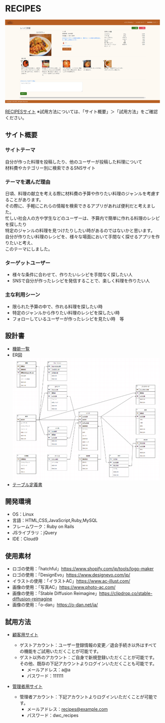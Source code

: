 # RECIPES
![詳細画面](show.png)

[RECIPESサイト](http://35.74.133.206/)  ※試用方法については、「サイト概要」＞「試用方法」をご確認ください。

## サイト概要

### サイトテーマ
自分が作った料理を投稿したり、他のユーザーが投稿した料理について<br>
材料費やカテゴリー別に検索できるSNSサイト
​
### テーマを選んだ理由
日頃、料理の献立を考える際に材料費の予算や作りたい料理のジャンルを考慮することがあります。<br>
その際に、手軽にこれらの情報を検索できるアプリがあれば便利だと考えました。<br>
忙しい社会人の方や学生などのユーザーは、予算内で簡単に作れる料理のレシピを探したり<br>
特定のジャンルの料理を見つけたりしたい時があるのではないかと思います。<br>
自分が作りたい料理のレシピを、様々な場面において手間なく探せるアプリを作りたいと考え、<br>
このテーマにしました。

### ターゲットユーザー
- 様々な条件に合わせて、作りたいレシピを手間なく探したい人
- SNSで自分が作ったレシピを発信することで、楽しく料理を作りたい人

### 主な利用シーン
- 限られた予算の中で、作れる料理を探したい時
- 特定のジャンルから作りたい料理のレシピを探したい時
- フォローしているユーザーが作ったレシピを見たい時　等

## 設計書
- [機能一覧](https://docs.google.com/spreadsheets/d/1JDppa8nSIQzA-cBbLt10_6sFv0_wO5THL_cUynzovv0/edit?usp=sharing)
- ER図
![ER図](er.png)
- [テーブル定義書](https://docs.google.com/spreadsheets/d/1nnshbtLZcN0bYeOM3KJDRzxWb1Lm1Jy8yUglrrD6Z_s/edit?usp=sharing)
​
## 開発環境
- OS：Linux
- 言語：HTML,CSS,JavaScript,Ruby,MySQL
- フレームワーク：Ruby on Rails
- JSライブラリ：jQuery
- IDE：Cloud9
​
## 使用素材
- ロゴの使用：「hatchful」https://www.shopify.com/jp/tools/logo-maker
- ロゴの使用：「DesignEvo」https://www.designevo.com/jp/
- イラストの使用：「イラストAC」https://www.ac-illust.com/
- 画像の使用：「写真AC」https://www.photo-ac.com/
- 画像の使用：「Stable Diffusion Reimagine」https://clipdrop.co/stable-diffusion-reimagine
- 画像の使用：「o-dan」https://o-dan.net/ja/

## 試用方法
- [顧客用サイト](http://35.74.133.206/)
  - ゲストアカウント：ユーザー登録情報の変更／退会手続き以外はすべての機能をご試用いただくことが可能です。
  - ゲスト以外のアカウント：ご自身で新規登録いただくことが可能です。<br>
    その他、既存の下記アカウントよりログインいただくことも可能です。
    - メールアドレス：a@a
    - パスワード：111111

- [管理者用サイト](http://35.74.133.206/admin/sign_in)
  - 管理者アカウント：下記アカウントよりログインいただくことが可能です。
    - メールアドレス：recipes@example.com
    - パスワード：dwc_recipes
